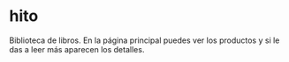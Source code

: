 # hito
Biblioteca de libros.
En la página principal puedes ver los productos y si le das a leer más aparecen los detalles.
